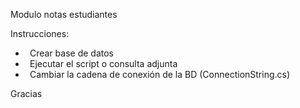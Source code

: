 Modulo notas estudiantes

Instrucciones:

- `	`Crear base de datos
- `	`Ejecutar el script o consulta adjunta
- `	`Cambiar la cadena de conexión de la BD (ConnectionString.cs)

Gracias
